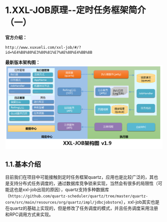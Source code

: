 # 1.XXL-JOB原理--定时任务框架简介（一）
**官方介绍：**
```
http://www.xuxueli.com/xxl-job/#/?id=%E4%B8%80%E3%80%81%E7%AE%80%E4%BB%8B
```
**最新版本架构图：**
![](/static/image/微信截图_20200710140240.png)
## 1.1.基本介绍
目前我们在项目中可能接触到定时任务框架quartz，应用也是比较广泛的，其也是支持分布式任务调度的，通过数据库竞争锁来实现，当然会有很多的局限性（可能这也是xxl-job出现的原因），quartz支持多种数据库（`https://github.com/quartz-scheduler/quartz/tree/master/quartz-core/src/main/resources/org/quartz/impl/jdbcjobstore`），xxl-job其实也是在quartz的基础上实现的，但是修改了任务调度的模式，并且任务调度采用注册和RPC调用方式来实现。

